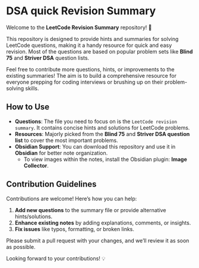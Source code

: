 # DSA quick Revision Summary

Welcome to the **LeetCode Revision Summary** repository! 🚀

This repository is designed to provide hints and summaries for solving LeetCode questions, making it a handy resource for quick and easy revision. Most of the questions are based on popular problem sets like **Blind 75** and **Striver DSA** question lists.

Feel free to contribute more questions, hints, or improvements to the existing summaries! The aim is to build a comprehensive resource for everyone prepping for coding interviews or brushing up on their problem-solving skills.

## How to Use

- **Questions**: The file you need to focus on is the `LeetCode revision summary`. It contains concise hints and solutions for LeetCode problems.
- **Resources**: Majorly picked from the **Blind 75** and **Striver DSA question list** to cover the most important problems.
- **Obsidian Support**: You can download this repository and use it in **Obsidian** for better note organization. 
  - To view images within the notes, install the Obsidian plugin: **Image Collector**.

## Contribution Guidelines

Contributions are welcome! Here’s how you can help:
1. **Add new questions** to the summary file or provide alternative hints/solutions.
2. **Enhance existing notes** by adding explanations, comments, or insights.
3. **Fix issues** like typos, formatting, or broken links.

Please submit a pull request with your changes, and we’ll review it as soon as possible.

Looking forward to your contributions! 💡
